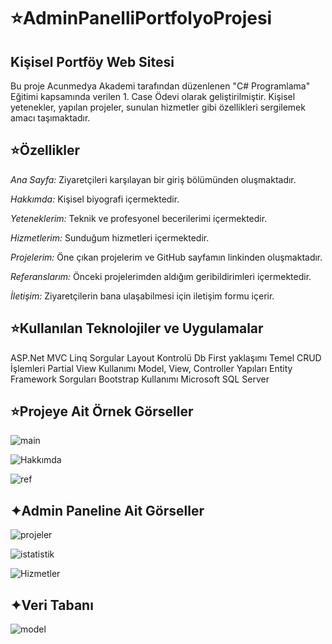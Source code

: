 # ⭐AdminPanelliPortfolyoProjesi
## Kişisel Portföy Web Sitesi


Bu proje Acunmedya Akademi tarafından düzenlenen "C# Programlama" Eğitimi kapsamında verilen 1. Case Ödevi olarak geliştirilmiştir.
Kişisel yetenekler, yapılan projeler, sunulan hizmetler gibi özellikleri sergilemek amacı taşımaktadır.

## ⭐Özellikler
*Ana Sayfa:* Ziyaretçileri karşılayan bir giriş bölümünden oluşmaktadır.

*Hakkımda:* Kişisel biyografi içermektedir.

*Yeteneklerim:* Teknik ve profesyonel becerilerimi içermektedir.

*Hizmetlerim:* Sunduğum hizmetleri içermektedir.

*Projelerim:* Öne çıkan projelerim ve GitHub sayfamın linkinden oluşmaktadır.

*Referanslarım:* Önceki projelerimden aldığım geribildirimleri içermektedir.

*İletişim:* Ziyaretçilerin bana ulaşabilmesi için iletişim formu içerir.

## ⭐Kullanılan Teknolojiler ve Uygulamalar
ASP.Net MVC
Linq Sorgular
Layout Kontrolü
Db First yaklaşımı
Temel CRUD İşlemleri
Partial View Kullanımı
Model, View, Controller Yapıları
Entity Framework Sorguları
Bootstrap Kullanımı
Microsoft SQL Server

## ⭐Projeye Ait Örnek Görseller

![main](https://github.com/user-attachments/assets/e0a2fe42-712f-464f-8370-a13ab426cc94)

![Hakkımda](https://github.com/user-attachments/assets/57f75224-665b-4d02-ad22-b6d06799048d)

![ref](https://github.com/user-attachments/assets/638c7a2f-f43e-429f-85af-50982daf53b2)

## ✦Admin Paneline Ait Görseller

![projeler](https://github.com/user-attachments/assets/709c9455-5179-4d01-9b42-e19bb47914cd)

![istatistik](https://github.com/user-attachments/assets/a87b43a7-72b6-4a00-9ef3-c31a463e4e72)

![Hizmetler](https://github.com/user-attachments/assets/e7419980-e6a9-4e05-ac0e-cf8c3bccb425)

## ✦Veri Tabanı

![model](https://github.com/user-attachments/assets/54cd0e77-7cea-4be8-8298-657133bdb2e9)
